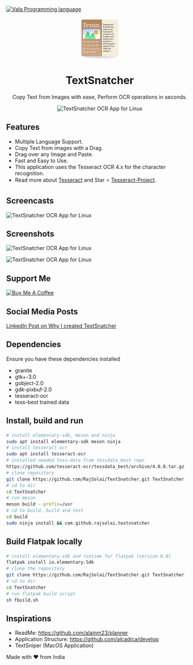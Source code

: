 [![Vala Programming language](https://img.shields.io/badge/Made%20With-Vala%20-A56DE2)](https://wiki.gnome.org/Projects/Vala)

<div align="center">
<img src="./data/icons/com.github.rajsolai.textsnatcher.svg" height="110px" />
<h1>TextSnatcher</h1>
<p>Copy Text from Images with ease, Perform OCR operations in seconds.</p>
<img alt="TextSnatcher OCR App for Linux" src="https://raw.githubusercontent.com/RajSolai/TextSnatcher/master/data/screenshots/snap-default.png"/>
</div>
<!-- 
## Download -->

## Features
- Multiple Language Support.
- Copy Text from images with a Drag.
- Drag over any Image and Paste.
- Fast and Easy to Use.
- This application uses the Tesseract OCR 4.x for the character
recognition.
- Read more about [Tesseract](https://tesseract-ocr.github.io/tessdoc/Home.html) and Star ⭐️ [Tesseract-Project](https://github.com/tesseract-ocr/tesseract).

## Screencasts

![TextSnatcher OCR App for Linux](https://raw.githubusercontent.com/RajSolai/TextSnatcher/master/vid.gif)

## Screenshots

![TextSnatcher OCR App for Linux](https://raw.githubusercontent.com/RajSolai/TextSnatcher/master/data/screenshots/snap-default.png)

![TextSnatcher OCR App for Linux](https://raw.githubusercontent.com/RajSolai/TextSnatcher/master/data/screenshots/snap-dark.png)

## Support Me

<a href="https://www.buymeacoffee.com/rajsolai" target="_blank"><img src="https://cdn.buymeacoffee.com/buttons/v2/default-yellow.png" alt="Buy Me A Coffee" style="width: 200px;" ></a>

## Social Media Posts

[LinkedIn Post on Why I created TextSnatcher](https://www.linkedin.com/posts/solai085_linux-commentbelow-apple-activity-6826408004519374848-wxsw)

## Dependencies

Ensure you have these dependencies installed

-   granite
-   gtk+-3.0
-   gobject-2.0
-   gdk-pixbuf-2.0
-   tesseract-ocr
-   tess-best trained data

## Install, build and run

```bash
# install elementary-sdk, meson and ninja
sudo apt install elementary-sdk meson ninja
# install tesseract ocr
sudo apt install tesseract-ocr
# installed needed tess-data from tessdata_best repo
https://github.com/tesseract-ocr/tessdata_best/archive/4.0.0.tar.gz
# clone repository
git clone https://github.com/RajSolai/TextSnatcher.git TextSnatcher
# cd to dir
cd TextSnatcher
# run meson
meson build --prefix=/usr
# cd to build, build and test
cd build
sudo ninja install && com.github.rajsolai.textsnatcher
```

## Build Flatpak locally

```bash
# install elementary-sdk and runtime for flatpak (version 6.0)
flatpak install io.elementary.Sdk
# clone the repository
git clone https://github.com/RajSolai/TextSnatcher.git TextSnatcher
# cd to dir
cd TextSnatcher
# run flatpak build script
sh fbuild.sh
```
## Inspirations

- ReadMe: https://github.com/alainm23/planner
- Application Structure: https://github.com/alcadica/develop
- TextSniper (MacOS Application)

Made with ❤️ from India